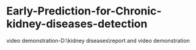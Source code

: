 # Early-Prediction-for-Chronic-kidney-diseases-detection

video demonstration-D:\kidney diseases\report and video demonstration
